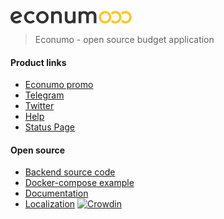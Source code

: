 ![This is an image](econumo.png)

> Econumo - open source budget application

#### Product links
- [Econumo promo](https://econumo.com)
- [Telegram](https://t.me/econumo)
- [Twitter](https://twitter.com/econumo)
- [Help](https://help.econumo.com)
- [Status Page](https://status.econumo.com)

#### Open source
- [Backend source code](https://github.com/econumo/api-backend)
- [Docker-compose example](examples/docker-compose.yml)
- [Documentation](https://github.com/econumo/help)
- [Localization](https://crowdin.com/project/econumo) [![Crowdin](https://badges.crowdin.net/econumo/localized.svg)](https://crowdin.com/project/econumo)
